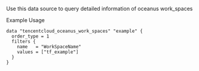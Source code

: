 Use this data source to query detailed information of oceanus work_spaces

Example Usage

```hcl
data "tencentcloud_oceanus_work_spaces" "example" {
  order_type = 1
  filters {
    name   = "WorkSpaceName"
    values = ["tf_example"]
  }
}
```